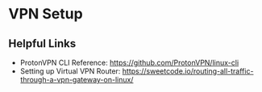 # VPN Setup

## Helpful Links

* ProtonVPN CLI Reference: https://github.com/ProtonVPN/linux-cli
* Setting up Virtual VPN Router: https://sweetcode.io/routing-all-traffic-through-a-vpn-gateway-on-linux/

